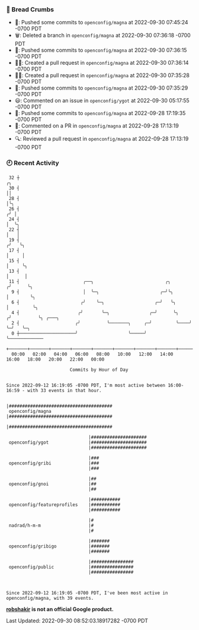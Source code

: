 ### 🍞 Bread Crumbs

 * 🚢: Pushed some commits to `openconfig/magna` at 2022-09-30 07:45:24 -0700 PDT
 * 🗑: Deleted a branch in `openconfig/magna` at 2022-09-30 07:36:18 -0700 PDT
 * 🚢: Pushed some commits to `openconfig/magna` at 2022-09-30 07:36:15 -0700 PDT
 * ✍🏼: Created a pull request in `openconfig/magna` at 2022-09-30 07:36:14 -0700 PDT
 * ✍🏼: Created a pull request in `openconfig/magna` at 2022-09-30 07:35:28 -0700 PDT
 * 🚢: Pushed some commits to `openconfig/magna` at 2022-09-30 07:35:29 -0700 PDT
 * 😃: Commented on an issue in `openconfig/ygot` at 2022-09-30 05:17:55 -0700 PDT
 * 🚢: Pushed some commits to `openconfig/magna` at 2022-09-28 17:19:35 -0700 PDT
 * 💬: Commented on a PR in  `openconfig/magna` at 2022-09-28 17:13:19 -0700 PDT
 * 🔍: Reviewed a pull request in  `openconfig/magna` at 2022-09-28 17:13:19 -0700 PDT

### 🕘 Recent Activity
```
 32 ┼                                                                    ╭╮
 30 ┤                                                                    ││
 28 ┤                                                                    │╰╮
 26 ┤                                                                   ╭╯ │
 24 ┤                                                                   │  ╰╮
 22 ┤                                                                   │   │
 19 ┤                                                                  ╭╯   ╰╮
 17 ┤                                                                  │     │
 15 ┤                                                                  │     ╰╮
 13 ┤                                                                  │      │
 11 ┤                        ╭──╮                           ╭╮        ╭╯      ╰╮
  9 ┤                        │  ╰─╮                       ╭─╯╰╮       │        ╰╮
  6 ┤                       ╭╯    ╰─╮                   ╭─╯   ╰╮      │         ╰╮
  4 ┤                      ╭╯       ╰─╮               ╭─╯      ╰╮    ╭╯          ╰╮ ╭───╮
  2 ┤                     ╭╯          ╰───────╮     ╭─╯         ╰────╯            ╰─╯   ╰─╮
  0 ┼─────────────────────╯                   ╰─────╯                                     ╰─────────────
    +───────+───────+───────+───────+───────+───────+───────+───────+───────+───────+───────+───────+────
  00:00   02:00   04:00   06:00   08:00   10:00   12:00   14:00   16:00   18:00   20:00   22:00   00:00   

						Commits by Hour of Day


Since 2022-09-12 16:19:05 -0700 PDT, I'm most active between 16:00-16:59 - with 33 events in that hour.

```



```
                               |#######################################
 openconfig/magna              |#######################################
                               |#######################################

                               |#####################
 openconfig/ygot               |#####################
                               |#####################

                               |###
 openconfig/gribi              |###
                               |###

                               |##
 openconfig/gnoi               |##
                               |##

                               |###########
 openconfig/featureprofiles    |###########
                               |###########

                               |#
 nadrad/h-m-m                  |#
                               |#

                               |#######
 openconfig/gribigo            |#######
                               |#######

                               |################
 openconfig/public             |################
                               |################



Since 2022-09-12 16:19:05 -0700 PDT, I've been most active in openconfig/magna, with 39 events.

```
**[robshakir](mailto:robjs@google.com) is not an official Google product.**  


Last Updated: 2022-09-30 08:52:03.18917282 -0700 PDT
